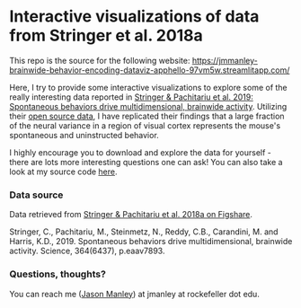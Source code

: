 # Interactive visualizations of data from Stringer et al. 2018a

This repo is the source for the following website: https://jmmanley-brainwide-behavior-encoding-dataviz-apphello-97vm5w.streamlitapp.com/

Here, I try to provide some interactive visualizations to explore some of the really interesting data reported in [Stringer & Pachitariu et al. 2019: Spontaneous behaviors drive multidimensional, brainwide activity](https://www.science.org/doi/10.1126/science.aav7893). Utilizing their [open source data](https://janelia.figshare.com/articles/dataset/Recordings_of_ten_thousand_neurons_in_visual_cortex_during_spontaneous_behaviors/6163622), I have replicated their findings that a large fraction of the neural variance in a region of visual cortex represents the mouse\'s spontaneous and uninstructed behavior.

I highly encourage you to download and explore the data for yourself - there are lots more interesting questions one can ask! You can also take a look at my source code [here](https://github.com/jmmanley/brainwide-behavior-encoding).

### Data source

Data retrieved from [Stringer & Pachitariu et al. 2018a on Figshare](https://janelia.figshare.com/articles/dataset/Recordings_of_ten_thousand_neurons_in_visual_cortex_during_spontaneous_behaviors/6163622).

Stringer, C., Pachitariu, M., Steinmetz, N., Reddy, C.B., Carandini, M. and Harris, K.D., 2019. Spontaneous behaviors drive multidimensional, brainwide activity. Science, 364(6437), p.eaav7893.


### Questions, thoughts?

You can reach me ([Jason Manley](https://github.com/jmmanley)) at jmanley at rockefeller dot edu.